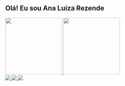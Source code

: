 ##  Olá! Eu sou Ana Luiza Rezende

<div>
<a href="https://github.com/anarezend3">
<img height="180em" src="https://github-readme-stats.vercel.app/api/top-langs/?username=anarezend3&layout=compact&langs_count=7&theme=dracula"/>
<img height="180em" src="https://github-readme-stats.vercel.app/api?username=anarezend3&show_icons=true&theme=dracula&include_all_commits=true&count_private=true"/>
</div>

<div>
    <a href="https://www.linkedin.com/in/analurezende">
      <img src=https://img.shields.io/badge/LinkedIn-0077B5?style=for-the-badge&logo=linkedin&logoColor=white>
    <a href="https://www.instagram.com/ana.reszende">
      <img src=https://img.shields.io/badge/Instagram-E4405F?style=for-the-badge&logo=instagram&logoColor=white>
    <a href="https://www.discordapp.com/users/1082411536062091314">
      <img src="https://img.shields.io/badge/Discord-7289DA?style=for-the-badge&logo=discord&logoColor=white">
  </div>
